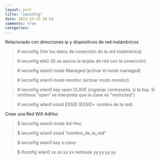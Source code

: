 ```yaml
---
layout: post
title: "iwconfig"
date: 2013-12-15 18:54
comments: true
categories: 
---
```

Relacionado con direcciones ip y dispositivos de red inalámbricos 

>\# iwconfig (Ver los datos de conección de la red inalámbrica)

>\# iwconfig eth0 (Si se asocia la tarjeta de red con la conección)

>\# iwconfig wlan0 mode Managed  (activar el modo managed)

>\# iwconfig wlan0 mode monitor (activar modo monitor)

>\# iwconfig wlan0 key open CLAVE  (ingresar contraseña, si la hay. Si omitimos “open” se interpreta que la clave es “restricted”)

>\# iwconfig wlan0 essid ESSID (ESSID= nombre de la red)

Crear una Red Wifi AdHoc 

>$ iwconfig wlan0 mode Ad-Hoc 

>$ iwconfig wlan0 essid "nombre_de_la_red" 

>$ iwconfig wlan0 key s:clave 

>$ ifconfig wlan0 xx.xx.xx.xx netmask yy.yy.yy.yy

